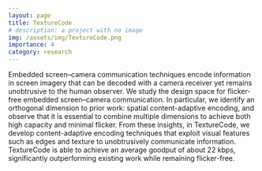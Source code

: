 ```yaml
---
layout: page
title: TextureCode
# description: a project with no image
img: /assets/img/TextureCode.png
importance: 4
category: research
---
```


Embedded screen–camera communication techniques encode information in screen imagery that can be decoded with a camera receiver yet remains unobtrusive to the human observer. We study the design space for flicker-free embedded screen–camera communication. In particular, we identify an orthogonal dimension to prior work: spatial content-adaptive encoding, and observe that it is essential to combine multiple dimensions to achieve both high capacity and minimal flicker. From these insights, in TextureCode, we develop content-adaptive encoding techniques that exploit visual features such as edges and texture to unobtrusively communicate information. TextureCode is able to achieve an average goodput of about 22 kbps, significantly outperforming existing work while remaining flicker-free. 